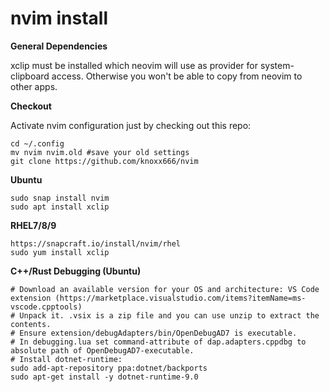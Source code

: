 nvim install
==

**General Dependencies**

xclip must be installed which neovim will use as provider for system-clipboard access.
Otherwise you won't be able to copy from neovim to other apps.

**Checkout**

Activate nvim configuration just by checking out this repo:
    
    cd ~/.config
    mv nvim nvim.old #save your old settings
    git clone https://github.com/knoxx666/nvim
    
**Ubuntu**
    
    sudo snap install nvim
    sudo apt install xclip

**RHEL7/8/9**
    
    https://snapcraft.io/install/nvim/rhel
    sudo yum install xclip
    
**C++/Rust Debugging (Ubuntu)**
    
    # Download an available version for your OS and architecture: VS Code extension (https://marketplace.visualstudio.com/items?itemName=ms-vscode.cpptools)
    # Unpack it. .vsix is a zip file and you can use unzip to extract the contents.
    # Ensure extension/debugAdapters/bin/OpenDebugAD7 is executable. 
    # In debugging.lua set command-attribute of dap.adapters.cppdbg to absolute path of OpenDebugAD7-executable.
    # Install dotnet-runtime:
    sudo add-apt-repository ppa:dotnet/backports
    sudo apt-get install -y dotnet-runtime-9.0
